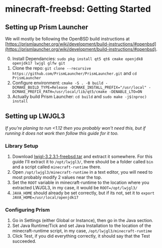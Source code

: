 # minecraft-freebsd: Getting Started

## Setting up Prism Launcher

We will mostly be following the OpenBSD build instructions at [https://prismlauncher.org/wiki/development/build-instructions/#openbsd](https://prismlauncher.org/wiki/development/build-instructions/#openbsd).

0. Install Dependancies: `sudo pkg install qt5 qt6 cmake openjdk8 openjdk17 lwjgl glfw git`
1. Clone the repo: `git clone --recursive https://github.com/PrismLauncher/PrismLauncher.git` and `cd PrismLauncher`
2. Configure environment: 
``
cmake -S . -B build
   -DCMAKE_BUILD_TYPE=Release
   -DCMAKE_INSTALL_PREFIX="/usr/local"
   -DCMAKE_PREFIX_PATH=/usr/local/lib/qt5/cmake
   -DENABLE_LTO=ON
``
3. Actually build Prism Launcher: `cd build` and `sudo make -j$(nproc) install`

## Setting up LWJGL3

*If you're planing to run <1.12 then you probably won't need this, but if running it does not work then follow this guide for it too.*

### Library Setup
1. Download [lwjgl-3.2.3.1-freebsd.tar](/lwjgl-3.2.3.1-freebsd.tar) and extract it somewhere. For this guide I'll extract it to `/opt/lwjgl3/`, there should be a folder called `bin` and a script called `minecraft-runtime` there.
2. Open `/opt/lwjgl3/minecraft-runtime` in a text editor, you will need to most probably modify 2 values near the top.
3. Set the `ROOT` variable in minecraft-runtime to the location where you extracted LWJGL3, in my case, it would be `ROOT=/opt/lwjgl3/`
4. `JAVA_HOME` should already be set correctly, but if its not, set it to `export JAVA_HOME=/usr/local/openjdk17`

### Configuring Prism
1. Go in Settings (either Global or Instance), then go in the Java section.
2. Set Java Runtime/Tick and set Java Installation to the location of the minecraft-runtime script, in my case, `/opt/lwjgl3/minecraft-runtime`
3. Click Test, if you did everything correctly, it should say that the Test succeeded.
